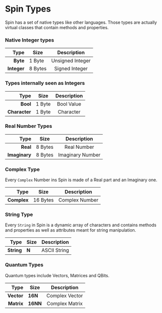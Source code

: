 
# Spin Types

Spin has a set of native types like other languages.
Those types are actually virtual classes that
contain methods and properties.

### Native Integer types

|          Type | Size     | Description      |
|--------------:|----------|:----------------:|
|      **Byte** |  1 Byte  | Unsigned Integer |
|   **Integer** |  8 Bytes | Signed Integer   |

### Types internally seen as Integers

|          Type | Size     | Description      |
|--------------:|----------|:----------------:|
|      **Bool** |  1 Byte  | Bool Value       |
| **Character** |  1 Byte  | Character        |

### Real Number Types

|          Type | Size     | Description      |
|--------------:|----------|:----------------:|
|      **Real** |  8 Bytes | Real Number      |
| **Imaginary** |  8 Bytes | Imaginary Number |

### Complex Type

Every `Complex` Number ins Spin is made of a Real part and
an Imaginary one.

|          Type | Size     | Description      |
|--------------:|----------|:----------------:|
|   **Complex** | 16 Bytes | Complex Number   |

### String Type

Every `String` in Spin is a dynamic array of
characters and contains methods and properties as
well as attributes meant for string manipulation.

|          Type | Size     | Description      |
|--------------:|----------|:----------------:|
|    **String** | **N**    | ASCII String     |

### Quantum Types

Quantum types include Vectors, Matrices and QBits.

|          Type | Size     | Description      |
|--------------:|----------|:----------------:|
|    **Vector** | **16N**  | Complex Vector   |
|    **Matrix** | **16NN** | Complex Matrix   |
